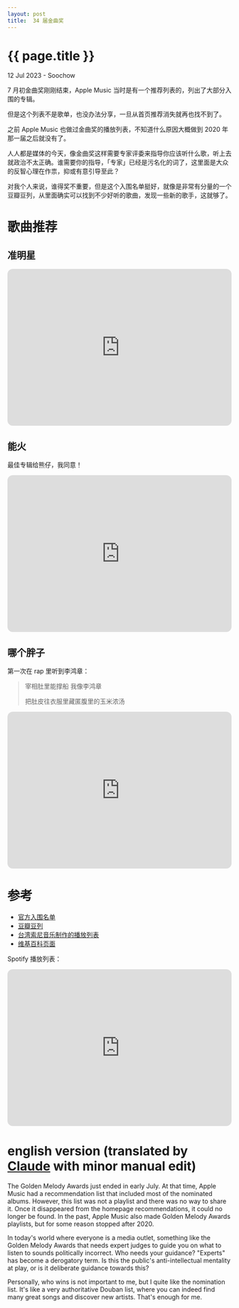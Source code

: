 ```yaml
---
layout: post
title:  34 届金曲奖
---
```


{{ page.title }}
================
<p class="meta"> 12 Jul 2023 - Soochow </p>

7 月初金曲奖刚刚结束，Apple Music 当时是有一个推荐列表的，列出了大部分入围的专辑。

但是这个列表不是歌单，也没办法分享，一旦从首页推荐消失就再也找不到了。

之前 Apple Music 也做过金曲奖的播放列表，不知道什么原因大概做到 2020 年那一届之后就没有了。

人人都是媒体的今天，像金曲奖这样需要专家评委来指导你应该听什么歌，听上去就政治不太正确。谁需要你的指导，「专家」已经是污名化的词了，这里面是大众的反智心理在作祟，抑或有意引导至此？

对我个人来说，谁得奖不重要，但是这个入围名单挺好，就像是非常有分量的一个豆瓣豆列，从里面确实可以找到不少好听的歌曲，发现一些新的歌手，这就够了。

# 歌曲推荐

## 准明星

<iframe style="border-radius:12px" src="https://open.spotify.com/embed/track/3EsPUehJcBNvwLratVICPL?utm_source=generator" width="100%" height="352" frameBorder="0" allowfullscreen="" allow="autoplay; clipboard-write; encrypted-media; fullscreen; picture-in-picture" loading="lazy"></iframe>

## 能火

最佳专辑给熊仔，我同意！

<iframe style="border-radius:12px" src="https://open.spotify.com/embed/track/0edXRhdQfF6YY9f7ZGZITt?utm_source=generator" width="100%" height="352" frameBorder="0" allowfullscreen="" allow="autoplay; clipboard-write; encrypted-media; fullscreen; picture-in-picture" loading="lazy"></iframe>

## 哪个胖子

第一次在 rap 里听到李鸿章：

> 宰相肚里能撑船 我像李鸿章
> 
> 把肚皮往衣服里藏匿腹里的玉米浓汤

<iframe style="border-radius:12px" src="https://open.spotify.com/embed/track/3ZpfrGBKuKyXjck1C0e2Bc?utm_source=generator" width="100%" height="352" frameBorder="0" allowfullscreen="" allow="autoplay; clipboard-write; encrypted-media; fullscreen; picture-in-picture" loading="lazy"></iframe>

# 参考

* [官方入围名单](https://gma.tavis.tw/GM34/GMA/Nomination.asp)
* [豆瓣豆列](https://www.douban.com/doulist/155111204/)
* [台湾索尼音乐制作的播放列表](https://www.youtube.com/playlist?list=PLUchfRwifqMAEjGUA_mV0BtXrKmTwEdoG)
* [维基百科页面](https://zh.wikipedia.org/wiki/%E7%AC%AC34%E5%B1%86%E9%87%91%E6%9B%B2%E7%8D%8E)

Spotify 播放列表：

<iframe style="border-radius:12px" src="https://open.spotify.com/embed/playlist/4kIu54K2y7AvCCgnpdZEns?utm_source=generator" width="100%" height="352" frameBorder="0" allowfullscreen="" allow="autoplay; clipboard-write; encrypted-media; fullscreen; picture-in-picture" loading="lazy"></iframe>

# english version (translated by [Claude](https://www.anthropic.com/index/introducing-claude) with minor manual edit)

The Golden Melody Awards just ended in early July. At that time, Apple Music had a recommendation list that included most of the nominated albums.
However, this list was not a playlist and there was no way to share it. Once it disappeared from the homepage recommendations, it could no longer be found.
In the past, Apple Music also made Golden Melody Awards playlists, but for some reason stopped after 2020.

In today's world where everyone is a media outlet, something like the Golden Melody Awards that needs expert judges to guide you on what to listen to sounds politically incorrect. Who needs your guidance? "Experts" has become a derogatory term. Is this the public's anti-intellectual mentality at play, or is it deliberate guidance towards this?

Personally, who wins is not important to me, but I quite like the nomination list. It's like a very authoritative Douban list, where you can indeed find many great songs and discover new artists. That's enough for me. 
